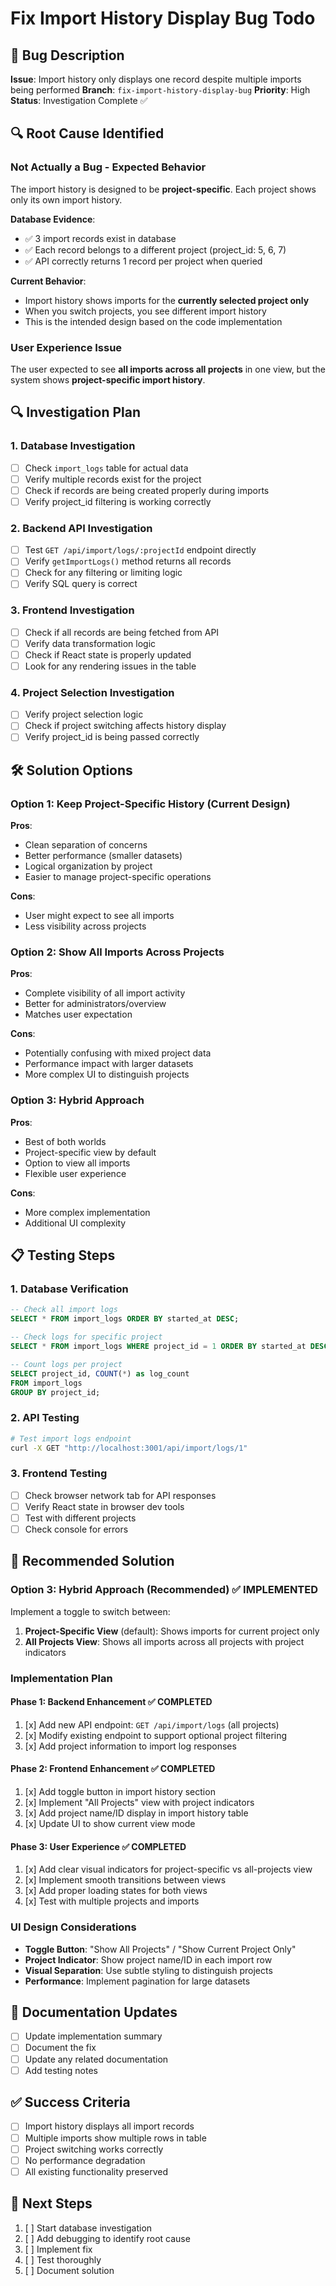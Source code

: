 # Fix Import History Display Bug Todo

## 🐛 **Bug Description**
**Issue**: Import history only displays one record despite multiple imports being performed
**Branch**: `fix-import-history-display-bug`
**Priority**: High
**Status**: Investigation Complete ✅

## 🔍 **Root Cause Identified**

### **Not Actually a Bug - Expected Behavior**
The import history is designed to be **project-specific**. Each project shows only its own import history.

**Database Evidence**:
- ✅ 3 import records exist in database
- ✅ Each record belongs to a different project (project_id: 5, 6, 7)
- ✅ API correctly returns 1 record per project when queried

**Current Behavior**:
- Import history shows imports for the **currently selected project only**
- When you switch projects, you see different import history
- This is the intended design based on the code implementation

### **User Experience Issue**
The user expected to see **all imports across all projects** in one view, but the system shows **project-specific import history**.

## 🔍 **Investigation Plan**

### **1. Database Investigation**
- [ ] Check `import_logs` table for actual data
- [ ] Verify multiple records exist for the project
- [ ] Check if records are being created properly during imports
- [ ] Verify project_id filtering is working correctly

### **2. Backend API Investigation**
- [ ] Test `GET /api/import/logs/:projectId` endpoint directly
- [ ] Verify `getImportLogs()` method returns all records
- [ ] Check for any filtering or limiting logic
- [ ] Verify SQL query is correct

### **3. Frontend Investigation**
- [ ] Check if all records are being fetched from API
- [ ] Verify data transformation logic
- [ ] Check if React state is properly updated
- [ ] Look for any rendering issues in the table

### **4. Project Selection Investigation**
- [ ] Verify project selection logic
- [ ] Check if project switching affects history display
- [ ] Verify project_id is being passed correctly

## 🛠️ **Solution Options**

### **Option 1: Keep Project-Specific History (Current Design)**
**Pros**:
- Clean separation of concerns
- Better performance (smaller datasets)
- Logical organization by project
- Easier to manage project-specific operations

**Cons**:
- User might expect to see all imports
- Less visibility across projects

### **Option 2: Show All Imports Across Projects**
**Pros**:
- Complete visibility of all import activity
- Better for administrators/overview
- Matches user expectation

**Cons**:
- Potentially confusing with mixed project data
- Performance impact with larger datasets
- More complex UI to distinguish projects

### **Option 3: Hybrid Approach**
**Pros**:
- Best of both worlds
- Project-specific view by default
- Option to view all imports
- Flexible user experience

**Cons**:
- More complex implementation
- Additional UI complexity

## 📋 **Testing Steps**

### **1. Database Verification**
```sql
-- Check all import logs
SELECT * FROM import_logs ORDER BY started_at DESC;

-- Check logs for specific project
SELECT * FROM import_logs WHERE project_id = 1 ORDER BY started_at DESC;

-- Count logs per project
SELECT project_id, COUNT(*) as log_count 
FROM import_logs 
GROUP BY project_id;
```

### **2. API Testing**
```bash
# Test import logs endpoint
curl -X GET "http://localhost:3001/api/import/logs/1"
```

### **3. Frontend Testing**
- [ ] Check browser network tab for API responses
- [ ] Verify React state in browser dev tools
- [ ] Test with different projects
- [ ] Check console for errors

## 🎯 **Recommended Solution**

### **Option 3: Hybrid Approach (Recommended)** ✅ **IMPLEMENTED**
Implement a toggle to switch between:
1. **Project-Specific View** (default): Shows imports for current project only
2. **All Projects View**: Shows all imports across all projects with project indicators

### **Implementation Plan**

#### **Phase 1: Backend Enhancement** ✅ **COMPLETED**
1. [x] Add new API endpoint: `GET /api/import/logs` (all projects)
2. [x] Modify existing endpoint to support optional project filtering
3. [x] Add project information to import log responses

#### **Phase 2: Frontend Enhancement** ✅ **COMPLETED**
1. [x] Add toggle button in import history section
2. [x] Implement "All Projects" view with project indicators
3. [x] Add project name/ID display in import history table
4. [x] Update UI to show current view mode

#### **Phase 3: User Experience** ✅ **COMPLETED**
1. [x] Add clear visual indicators for project-specific vs all-projects view
2. [x] Implement smooth transitions between views
3. [x] Add proper loading states for both views
4. [x] Test with multiple projects and imports

### **UI Design Considerations**
- **Toggle Button**: "Show All Projects" / "Show Current Project Only"
- **Project Indicator**: Show project name/ID in each import row
- **Visual Separation**: Use subtle styling to distinguish projects
- **Performance**: Implement pagination for large datasets

## 📝 **Documentation Updates**
- [ ] Update implementation summary
- [ ] Document the fix
- [ ] Update any related documentation
- [ ] Add testing notes

## ✅ **Success Criteria**
- [ ] Import history displays all import records
- [ ] Multiple imports show multiple rows in table
- [ ] Project switching works correctly
- [ ] No performance degradation
- [ ] All existing functionality preserved

## 🔄 **Next Steps**
1. [ ] Start database investigation
2. [ ] Add debugging to identify root cause
3. [ ] Implement fix
4. [ ] Test thoroughly
5. [ ] Document solution 